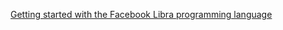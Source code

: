 [Getting started with the Facebook Libra programming language](https://levelup.gitconnected.com/getting-started-with-the-facebook-libra-programming-language-a1d21aa837e0)
